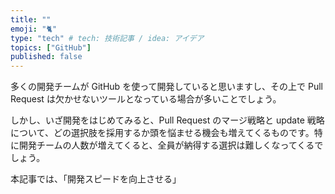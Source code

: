 ```yaml
---
title: ""
emoji: "🐈"
type: "tech" # tech: 技術記事 / idea: アイデア
topics: ["GitHub"]
published: false
---
```


多くの開発チームが GitHub を使って開発していると思いますし、その上で Pull Request は欠かせないツールとなっている場合が多いことでしょう。

しかし、いざ開発をはじめてみると、Pull Request のマージ戦略と update 戦略について、どの選択肢を採用するか頭を悩ませる機会も増えてくるものです。特に開発チームの人数が増えてくると、全員が納得する選択は難しくなってくるでしょう。

本記事では、「開発スピードを向上させる」
